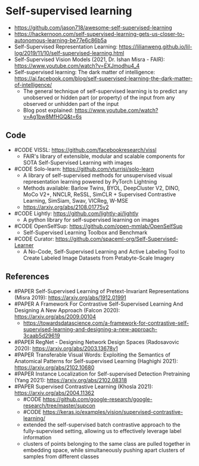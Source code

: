 # Self-supervised learning
- https://github.com/jason718/awesome-self-supervised-learning
- https://hackernoon.com/self-supervised-learning-gets-us-closer-to-autonomous-learning-be77e6c86b5a
- Self-Supervised Representation Learning: https://lilianweng.github.io/lil-log/2019/11/10/self-supervised-learning.html
- Self-Supervised Vision Models (2021, Dr. Ishan Misra - FAIR): https://www.youtube.com/watch?v=EXJmodhu4_4
- Self-supervised learning: The dark matter of intelligence: https://ai.facebook.com/blog/self-supervised-learning-the-dark-matter-of-intelligence/
	- The general technique of self-supervised learning is to predict any unobserved or hidden part (or property) of the input from any observed or unhidden part of the input
	- Blog post explained: https://www.youtube.com/watch?v=Ag1bw8MfHGQ&t=6s


## Code
- #CODE VISSL: https://github.com/facebookresearch/vissl
	- FAIR's library of extensible, modular and scalable components for SOTA Self-Supervised Learning with images
- #CODE Solo-learn: https://github.com/vturrisi/solo-learn
	- A library of self-supervised methods for unsupervised visual representation learning powered by PyTorch Lightning
	- Methods available: Barlow Twins, BYOL, DeepCluster V2, DINO, MoCo V2+, NNCLR, ReSSL, SimCLR + Supervised Contrastive Learning, SimSiam, Swav, VICReg, W-MSE
	- https://arxiv.org/abs/2108.01775v2
- #CODE Lightly: https://github.com/lightly-ai/lightly
	- A python library for self-supervised learning on images
- #CODE OpenSelfSup: https://github.com/open-mmlab/OpenSelfSup
	- Self-Supervised Learning Toolbox and Benchmark
- #CODE Curator: https://github.com/spaceml-org/Self-Supervised-Learner
	- A No-Code, Self-Supervised Learning and Active Labeling Tool to Create Labeled Image Datasets from Petabyte-Scale Imagery


## References
- #PAPER Self-Supervised Learning of Pretext-Invariant Representations (Misra 2019): https://arxiv.org/abs/1912.01991
- #PAPER A Framework For Contrastive Self-Supervised Learning And Designing A New Approach (Falcon 2020): https://arxiv.org/abs/2009.00104
	- https://towardsdatascience.com/a-framework-for-contrastive-self-supervised-learning-and-designing-a-new-approach-3caab5d29619
- #PAPER RegNet - Designing Network Design Spaces (Radosavovic 2020): https://arxiv.org/abs/2003.13678v1
- #PAPER Transferable Visual Words: Exploiting the Semantics of Anatomical Patterns for Self-supervised Learning (Haghighi 2021): https://arxiv.org/abs/2102.10680
- #PAPER Instance Localization for Self-supervised Detection Pretraining (Yang 2021): https://arxiv.org/abs/2102.08318
- #PAPER Supervised Contrastive Learning (Khosla 2021): https://arxiv.org/abs/2004.11362
	- #CODE https://github.com/google-research/google-research/tree/master/supcon
	- #CODE https://keras.io/examples/vision/supervised-contrastive-learning/
	- extended the self-supervised batch contrastive approach to the fully-supervised setting, allowing us to effectively leverage label information
	- clusters of points belonging to the same class are pulled together in embedding space, while simultaneously pushing apart clusters of samples from different classes
